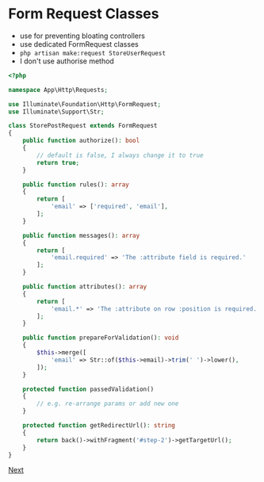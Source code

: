 # Form Request Classes

- use for preventing bloating controllers
- use dedicated FormRequest classes
- `php artisan make:request StoreUserRequest`
- I don't use authorise method

```php
<?php

namespace App\Http\Requests;

use Illuminate\Foundation\Http\FormRequest;
use Illuminate\Support\Str;

class StorePostRequest extends FormRequest
{
    public function authorize(): bool
    {
        // default is false, I always change it to true
        return true;
    }

    public function rules(): array
    {
        return [
            'email' => ['required', 'email'],
        ];
    }

    public function messages(): array
    {
        return [
            'email.required' => 'The :attribute field is required.'
        ];
    }

    public function attributes(): array
    {
        return [
            'email.*' => 'The :attribute on row :position is required.'
        ];
    }

    public function prepareForValidation(): void
    {
        $this->merge([
            'email' => Str::of($this->email)->trim(' ')->lower(),
        ]);
    }

    protected function passedValidation()
    {
        // e.g. re-arrange params or add new one
    }

    protected function getRedirectUrl(): string
    {
        return back()->withFragment('#step-2')->getTargetUrl();
    }
}
```

[Next](https://github.com/jcergolj/my-laravel-adventure/blob/master/testing.md)

